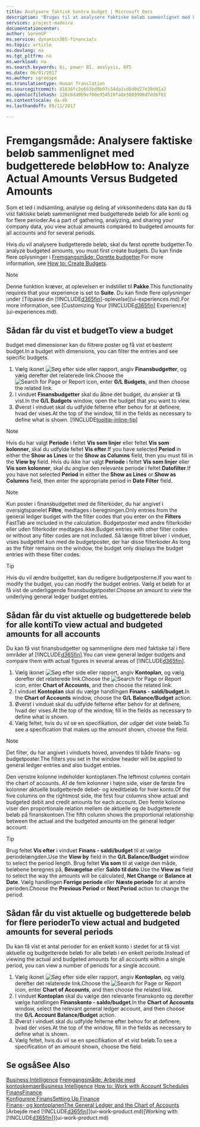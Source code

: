 ```yaml
---
title: Analysere faktisk kontra budget | Microsoft Docs
description: "Bruges til at analysere faktiske beløb sammenlignet med budgetterede beløb."
services: project-madeira
documentationcenter: 
author: SorenGP
ms.service: dynamics365-financials
ms.topic: article
ms.devlang: na
ms.tgt_pltfrm: na
ms.workload: na
ms.search.keywords: bi, power BI, analysis, KPI
ms.date: 06/01/2017
ms.author: sgroespe
ms.translationtype: Human Translation
ms.sourcegitcommit: 81636fc2e661bd9b07c54da1cd5d0d27e30d01a2
ms.openlocfilehash: 126c8da9b9ef80e954510fa8e5089906d7dd6f01
ms.contentlocale: da-dk
ms.lasthandoff: 09/11/2017

---
```

# <a name="how-to-analyze-actual-amounts-versus-budgeted-amounts"></a><span data-ttu-id="69769-103">Fremgangsmåde: Analysere faktiske beløb sammenlignet med budgetterede beløb</span><span class="sxs-lookup"><span data-stu-id="69769-103">How to: Analyze Actual Amounts Versus Budgeted Amounts</span></span>
<span data-ttu-id="69769-104">Som et led i indsamling, analyse og deling af virksomhedens data kan du få vist faktiske beløb sammenlignet med budgetterede beløb for alle konti og for flere perioder.</span><span class="sxs-lookup"><span data-stu-id="69769-104">As a part of gathering, analyzing, and sharing your company data, you view actual amounts compared to budgeted amounts for all accounts and for several periods.</span></span>

<span data-ttu-id="69769-105">Hvis du vil analysere budgetterede beløb, skal du først oprette budgetter.</span><span class="sxs-lookup"><span data-stu-id="69769-105">To analyze budgeted amounts, you must first create budgets.</span></span> <span data-ttu-id="69769-106">Du kan finde flere oplysninger i [Fremgangsmåde: Oprette budgetter](finance-how-create-budgets.md).</span><span class="sxs-lookup"><span data-stu-id="69769-106">For more information, see [How to: Create Budgets](finance-how-create-budgets.md).</span></span>

> [!NOTE]  
>   <span data-ttu-id="69769-107">Denne funktion kræver, at oplevelsen er indstillet til **Pakke**.</span><span class="sxs-lookup"><span data-stu-id="69769-107">This functionality requires that your experience is set to **Suite**.</span></span> <span data-ttu-id="69769-108">Du kan finde flere oplysninger under [Tilpasse din [!INCLUDE[d365fin](includes/d365fin_md.md)]-oplevelse](ui-experiences.md).</span><span class="sxs-lookup"><span data-stu-id="69769-108">For more information, see [Customizing Your [!INCLUDE[d365fin](includes/d365fin_md.md)] Experience](ui-experiences.md).</span></span>

## <a name="to-view-a-budget"></a><span data-ttu-id="69769-109">Sådan får du vist et budget</span><span class="sxs-lookup"><span data-stu-id="69769-109">To view a budget</span></span>
<span data-ttu-id="69769-110">budget med dimensioner kan du filtrere poster og få vist et bestemt budget.</span><span class="sxs-lookup"><span data-stu-id="69769-110">In a budget with dimensions, you can filter the entries and see specific budgets.</span></span>

1. <span data-ttu-id="69769-111">Vælg ikonet ![Søg efter side eller rapport](media/ui-search/search_small.png "Ikonet Søg efter side eller rapport"), angiv **Finansbudgetter**, og vælg derefter det relaterede link.</span><span class="sxs-lookup"><span data-stu-id="69769-111">Choose the ![Search for Page or Report](media/ui-search/search_small.png "Search for Page or Report icon") icon, enter **G/L Budgets**, and then choose the related link.</span></span>
2. <span data-ttu-id="69769-112">I vinduet **Finansbudgetter** skal du åbne det budget, du ønsker at få vist.</span><span class="sxs-lookup"><span data-stu-id="69769-112">In the **G/L Budgets** window, open the budget that you want to view.</span></span>  
3. <span data-ttu-id="69769-113">Øverst i vinduet skal du udfylde felterne efter behov for at definere, hvad der vises.</span><span class="sxs-lookup"><span data-stu-id="69769-113">At the top of the window, fill in the fields as necessary to define what is shown.</span></span> [!INCLUDE[tooltip-inline-tip](includes/tooltip-inline-tip_md.md)]

> [!NOTE]  
>   <span data-ttu-id="69769-114">Hvis du har valgt **Periode** i feltet **Vis som linjer** eller feltet **Vis som kolonner**, skal du udfylde feltet **Vis efter**.</span><span class="sxs-lookup"><span data-stu-id="69769-114">If you have selected **Period** in either the **Show as Lines** or the **Show as Columns** field, then you must fill in the **View by** field.</span></span> <span data-ttu-id="69769-115">Hvis du ikke har valgt **Periode** i feltet **Vis som linjer** eller **Vis som kolonner**, skal du angive den relevante periode i feltet **Datofilter**.</span><span class="sxs-lookup"><span data-stu-id="69769-115">If you have not selected **Period** in either the **Show as Lines** or **Show as Columns** field, then enter the appropriate period in **Date Filter** field.</span></span>  

> [!NOTE]  
>   <span data-ttu-id="69769-116">Kun poster i finansbudgettet med de filterkoder, du har angivet i oversigtspanelet **Filtre**, medtages i beregningen.</span><span class="sxs-lookup"><span data-stu-id="69769-116">Only entries from the general ledger budget with the filter codes that you enter on the **Filters** FastTab are included in the calculation.</span></span> <span data-ttu-id="69769-117">Budgetposter med andre filterkoder eller uden filterkoder medtages ikke.</span><span class="sxs-lookup"><span data-stu-id="69769-117">Budget entries with other filter codes or without any filter codes are not included.</span></span> <span data-ttu-id="69769-118">Så længe filtret bliver i vinduet, vises budgettet kun med de budgetposter, der har disse filterkoder.</span><span class="sxs-lookup"><span data-stu-id="69769-118">As long as the filter remains on the window, the budget only displays the budget entries with these filter codes.</span></span>  

> [!TIP]  
>   <span data-ttu-id="69769-119">Hvis du vil ændre budgettet, kan du redigere budgetposterne.</span><span class="sxs-lookup"><span data-stu-id="69769-119">If you want to modify the budget, you can modify the budget entries.</span></span> <span data-ttu-id="69769-120">Vælg et beløb for at få vist de underliggende finansbudgetposter.</span><span class="sxs-lookup"><span data-stu-id="69769-120">Choose an amount to view the underlying general ledger budget entries.</span></span>

## <a name="to-view-actual-and-budgeted-amounts-for-all-accounts"></a><span data-ttu-id="69769-121">Sådan får du vist aktuelle og budgetterede beløb for alle konti</span><span class="sxs-lookup"><span data-stu-id="69769-121">To view actual and budgeted amounts for all accounts</span></span>  
<span data-ttu-id="69769-122">Du kan få vist finansbudgetter og sammenligne dem med faktiske tal i flere områder af [!INCLUDE[d365fin](includes/d365fin_md.md)].</span><span class="sxs-lookup"><span data-stu-id="69769-122">You can view general ledger budgets and compare them with actual figures in several areas of [!INCLUDE[d365fin](includes/d365fin_md.md)].</span></span>

1. <span data-ttu-id="69769-123">Vælg ikonet ![Søg efter side eller rapport](media/ui-search/search_small.png "Ikonet Søg efter side eller rapport"), angiv **Kontoplan**, og vælg derefter det relaterede link.</span><span class="sxs-lookup"><span data-stu-id="69769-123">Choose the ![Search for Page or Report](media/ui-search/search_small.png "Search for Page or Report icon") icon, enter **Chart of Accounts**, and then choose the related link.</span></span>  
2. <span data-ttu-id="69769-124">I vinduet **Kontoplan** skal du vælge handlingen **Finans - saldi/budget**.</span><span class="sxs-lookup"><span data-stu-id="69769-124">In the **Chart of Accounts** window, choose the **G/L Balance/Budget** action.</span></span>
3. <span data-ttu-id="69769-125">Øverst i vinduet skal du udfylde felterne efter behov for at definere, hvad der vises.</span><span class="sxs-lookup"><span data-stu-id="69769-125">At the top of the window, fill in the fields as necessary to define what is shown.</span></span>  
4. <span data-ttu-id="69769-126">Vælg feltet, hvis du vil se en specifikation, der udgør det viste beløb.</span><span class="sxs-lookup"><span data-stu-id="69769-126">To see a specification that makes up the amount shown, choose the field.</span></span>  

> [!NOTE]  
>   <span data-ttu-id="69769-127">Det filter, du har angivet i vinduets hoved, anvendes til både finans- og budgetposter.</span><span class="sxs-lookup"><span data-stu-id="69769-127">The filters you set in the window header will be applied to general ledger entries and also budget entries.</span></span>

<span data-ttu-id="69769-128">Den venstre kolonne indeholder kontoplanen.</span><span class="sxs-lookup"><span data-stu-id="69769-128">The leftmost columns contain the chart of accounts.</span></span> <span data-ttu-id="69769-129">Af de fem kolonner i højre side, viser de første fire kolonner aktuelle budgetterede debet- og kreditbeløb for hver konto.</span><span class="sxs-lookup"><span data-stu-id="69769-129">Of the five columns on the rightmost side, the first four columns show actual and budgeted debit and credit amounts for each account.</span></span> <span data-ttu-id="69769-130">Den femte kolonne viser den proportionale relation mellem de aktuelle og de budgetterede beløb på finanskontoen.</span><span class="sxs-lookup"><span data-stu-id="69769-130">The fifth column shows the proportional relationship between the actual and the budgeted amounts on the general ledger account.</span></span>  

> [!TIP]  
>   <span data-ttu-id="69769-131">Brug feltet **Vis efter** i vinduet **Finans - saldi/budget** til at vælge periodelængden.</span><span class="sxs-lookup"><span data-stu-id="69769-131">Use the **View by** field in the **G/L Balance/Budget** window to select the period length.</span></span> <span data-ttu-id="69769-132">Brug feltet **Vis som** til at vælge den måde, beløbene beregnes på, **Bevægelse** eller **Saldo til dato**.</span><span class="sxs-lookup"><span data-stu-id="69769-132">Use the **View as** field to select the way the amounts will be calculated, **Net Change** or **Balance at Date**.</span></span> <span data-ttu-id="69769-133">Vælg handlingen **Forrige periode** eller **Næste periode** for at ændre perioden.</span><span class="sxs-lookup"><span data-stu-id="69769-133">Choose the **Previous Period** or **Next Period** action to change the period.</span></span>  

## <a name="to-view-actual-and-budgeted-amounts-for-several-periods"></a><span data-ttu-id="69769-134">Sådan får du vist aktuelle og budgetterede beløb for flere perioder</span><span class="sxs-lookup"><span data-stu-id="69769-134">To view actual and budgeted amounts for several periods</span></span>  
<span data-ttu-id="69769-135">Du kan få vist et antal perioder for en enkelt konto i stedet for at få vist aktuelle og budgetterede beløb for alle beløb i en enkelt periode.</span><span class="sxs-lookup"><span data-stu-id="69769-135">Instead of viewing the actual and budgeted amounts for all accounts within a single period, you can view a number of periods for a single account.</span></span>  

1. <span data-ttu-id="69769-136">Vælg ikonet ![Søg efter side eller rapport](media/ui-search/search_small.png "Ikonet Søg efter side eller rapport"), angiv **Kontoplan**, og vælg derefter det relaterede link.</span><span class="sxs-lookup"><span data-stu-id="69769-136">Choose the ![Search for Page or Report](media/ui-search/search_small.png "Search for Page or Report icon") icon, enter **Chart of Accounts**, and then choose the related link.</span></span>  
2. <span data-ttu-id="69769-137">I vinduet **Kontoplan** skal du vælge den relevante finanskonto og derefter vælge handlingen **Finanskonto - saldo/budget**.</span><span class="sxs-lookup"><span data-stu-id="69769-137">In the **Chart of Accounts** window, select the relevant general ledger account, and then choose the **G/L Account Balance/Budget** action.</span></span>  
3. <span data-ttu-id="69769-138">Øverst i vinduet skal du udfylde felterne efter behov for at definere, hvad der vises.</span><span class="sxs-lookup"><span data-stu-id="69769-138">At the top of the window, fill in the fields as necessary to define what is shown.</span></span>   
4. <span data-ttu-id="69769-139">Vælg feltet, hvis du vil se en specifikation af et vist beløb.</span><span class="sxs-lookup"><span data-stu-id="69769-139">To see a specification of an amount shown, choose the field.</span></span>  

## <a name="see-also"></a><span data-ttu-id="69769-140">Se også</span><span class="sxs-lookup"><span data-stu-id="69769-140">See Also</span></span>
<span data-ttu-id="69769-141">[Business Intelligence](bi.md)
[Fremgangsmåde: Arbejde med kontoskemaer](bi-how-work-account-schedule.md)</span><span class="sxs-lookup"><span data-stu-id="69769-141">[Business Intelligence](bi.md)
[How to: Work with Account Schedules](bi-how-work-account-schedule.md)</span></span>  
[<span data-ttu-id="69769-142">Finans</span><span class="sxs-lookup"><span data-stu-id="69769-142">Finance</span></span>](finance.md)  
[<span data-ttu-id="69769-143">Konfigurere Finans</span><span class="sxs-lookup"><span data-stu-id="69769-143">Setting Up Finance</span></span>](finance-setup-finance.md)  
[<span data-ttu-id="69769-144">Finans- og kontoplanen</span><span class="sxs-lookup"><span data-stu-id="69769-144">The General Ledger and the Chart of Accounts</span></span>](finance-general-ledger.md)  
<span data-ttu-id="69769-145">[Arbejde med [!INCLUDE[d365fin](includes/d365fin_md.md)]](ui-work-product.md)</span><span class="sxs-lookup"><span data-stu-id="69769-145">[Working with [!INCLUDE[d365fin](includes/d365fin_md.md)]](ui-work-product.md)</span></span>  

